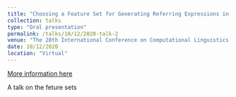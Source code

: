 ```yaml
---
title: "Choosing a Feature Set for Generating Referring Expressions in Context"
collection: talks
type: "Oral presentation"
permalink: /talks/10/12/2020-talk-2
venue: "The 28th International Conference on Computational Linguistics (COLING2020) "
date: 10/12/2020
location: "Virtual"
---
```


[More information here](https://slideslive.com/38939700/choice-of-referring-expressions-in-discourse-computational-interpretations-of-recency)

A talk on the feture sets
